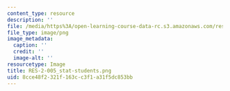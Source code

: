 ```yaml
---
content_type: resource
description: ''
file: /media/https%3A/open-learning-course-data-rc.s3.amazonaws.com/res-2-005-girls-who-build-make-your-own-wearables-workshop-spring-2015/8cce48f2321f163cc3f1a31f5dc853bb_RES-2-005_stat-students.png
file_type: image/png
image_metadata:
  caption: ''
  credit: ''
  image-alt: ''
resourcetype: Image
title: RES-2-005_stat-students.png
uid: 8cce48f2-321f-163c-c3f1-a31f5dc853bb
---
```

